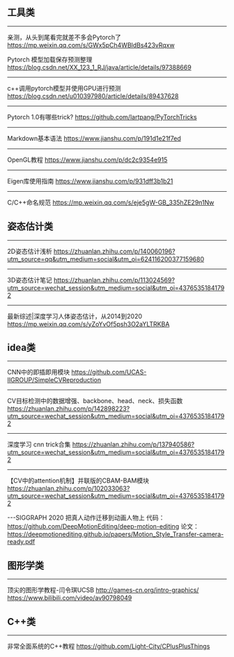 ## 工具类

---
亲测，从头到尾看完就差不多会Pytorch了
https://mp.weixin.qq.com/s/GWx5pCh4WBldBs423vRqxw


Pytorch 模型加载保存预测整理
https://blog.csdn.net/XX_123_1_RJ/java/article/details/97388669

---
c++调用pytorch模型并使用GPU进行预测
https://blog.csdn.net/u010397980/article/details/89437628

---
Pytorch 1.0有哪些trick?
https://github.com/lartpang/PyTorchTricks

---
Markdown基本语法
https://www.jianshu.com/p/191d1e21f7ed

---
OpenGL教程
https://www.jianshu.com/p/dc2c9354e915

---
Eigen库使用指南
https://www.jianshu.com/p/931dff3b1b21

---
C/C++命名规范
https://mp.weixin.qq.com/s/eje5gW-GB_335hZE29n1Nw


## 姿态估计类

---
2D姿态估计浅析
https://zhuanlan.zhihu.com/p/140060196?utm_source=qq&utm_medium=social&utm_oi=624116200377159680

---
3D姿态估计笔记
https://zhuanlan.zhihu.com/p/113024569?utm_source=wechat_session&utm_medium=social&utm_oi=43765351841792

---
最新综述|深度学习人体姿态估计，从2014到2020
https://mp.weixin.qq.com/s/yZoYvOf5psh3O2aYLTRKBA

## idea类

---
CNN中的即插即用模块
https://github.com/UCAS-IIGROUP/SimpleCVReproduction

---
CV目标检测中的数据增强、backbone、head、neck、损失函数
https://zhuanlan.zhihu.com/p/142898223?utm_source=wechat_session&utm_medium=social&utm_oi=43765351841792

---
深度学习 cnn trick合集
https://zhuanlan.zhihu.com/p/137940586?utm_source=wechat_session&utm_medium=social&utm_oi=43765351841792

---
【CV中的attention机制】并联版的CBAM-BAM模块
https://zhuanlan.zhihu.com/p/102033063?utm_source=wechat_session&utm_medium=social&utm_oi=43765351841792

---SIGGRAPH 2020 把真人动作迁移到动画人物上
代码：https://github.com/DeepMotionEditing/deep-motion-editing
论文：https://deepmotionediting.github.io/papers/Motion_Style_Transfer-camera-ready.pdf


## 图形学类

---
顶尖的图形学教程-闫令琪UCSB
http://games-cn.org/intro-graphics/
https://www.bilibili.com/video/av90798049

## C++类
---
非常全面系统的C++教程
https://github.com/Light-City/CPlusPlusThings